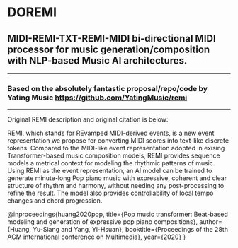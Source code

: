 # DOREMI
## MIDI-REMI-TXT-REMI-MIDI bi-directional MIDI processor for music generation/composition with NLP-based Music AI architectures.
***
### Based on the absolutely fantastic proposal/repo/code by Yating Music https://github.com/YatingMusic/remi
***

Original REMI description and original citation is below:

REMI, which stands for REvamped MIDI-derived events, is a new event representation we propose for converting MIDI scores into text-like discrete tokens. Compared to the MIDI-like event representation adopted in exising Transformer-based music composition models, REMI provides sequence models a metrical context for modeling the rhythmic patterns of music. Using REMI as the event representation, an AI model can be trained to generate minute-long Pop piano music with expressive, coherent and clear structure of rhythm and harmony, without needing any post-processing to refine the result. The model also provides controllability of local tempo changes and chord progression.

@inproceedings{huang2020pop,
  title={Pop music transformer: Beat-based modeling and generation of expressive pop piano compositions},
  author={Huang, Yu-Siang and Yang, Yi-Hsuan},
  booktitle={Proceedings of the 28th ACM international conference on Multimedia},
  year={2020}
}
